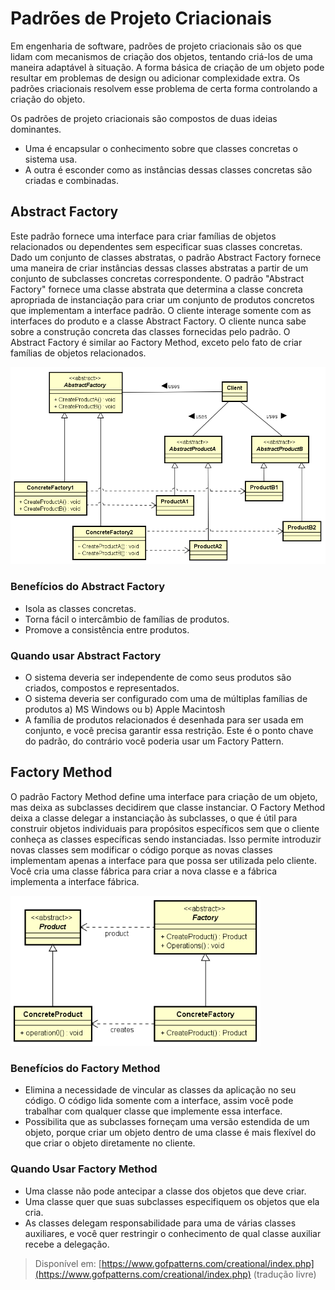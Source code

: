 # Padrões de Projeto Criacionais

Em engenharia de software, padrões de projeto criacionais são os que lidam com
mecanismos de criação dos objetos, tentando criá-los de uma maneira adaptável
à situação. A forma básica de criação de um objeto pode resultar em problemas
de design ou adicionar complexidade extra. Os padrões criacionais resolvem
esse problema de certa forma controlando a criação do objeto.

Os padrões de projeto criacionais são compostos de duas ideias dominantes.

* Uma é encapsular o conhecimento sobre que classes concretas o sistema usa.
* A outra é esconder como as instâncias dessas classes concretas são criadas
e combinadas.

## Abstract Factory

Este padrão fornece uma interface para criar famílias de objetos relacionados
ou dependentes sem especificar suas classes concretas.
Dado um conjunto de classes abstratas, o padrão Abstract Factory fornece uma
maneira de criar instâncias dessas classes abstratas a partir de um conjunto
de subclasses concretas correspondente.
O padrão "Abstract Factory" fornece uma classe abstrata que determina a classe
concreta apropriada de instanciação para criar um conjunto de produtos concretos
que implementam a interface padrão. O cliente interage somente com as interfaces
do produto e a classe Abstract Factory. O cliente nunca sabe sobre a construção
concreta das classes fornecidas pelo padrão. O Abstract Factory é similar ao
Factory Method, exceto pelo fato de criar famílias de objetos relacionados.

<img src="abstract_factory.png" width=600>

### Benefícios do Abstract Factory

* Isola as classes concretas.
* Torna fácil o intercâmbio de famílias de produtos.
* Promove a consistência entre produtos.

### Quando usar Abstract Factory

* O sistema deveria ser independente de como seus produtos são criados,
compostos e representados.
* O sistema deveria ser configurado com uma de múltiplas famílias de produtos
a) MS Windows ou b) Apple Macintosh
* A família de produtos relacionados é desenhada para ser usada em conjunto, e
você precisa garantir essa restrição. Este é o ponto chave do padrão, do
contrário você poderia usar um Factory Pattern.

## Factory Method

O padrão Factory Method define uma interface para criação de um objeto, mas
deixa as subclasses decidirem que classe instanciar. O Factory Method deixa a
classe delegar a instanciação às subclasses, o que é útil para construir
objetos individuais para propósitos específicos sem que o cliente conheça as
classes específicas sendo instanciadas. Isso permite introduzir novas classes
sem modificar o código porque as novas classes implementam apenas a interface
para que possa ser utilizada pelo cliente. Você cria uma classe fábrica para
criar a nova classe e a fábrica implementa a interface fábrica.

<img src="factory_method.png" width=400>

### Benefícios do Factory Method

* Elimina a necessidade de vincular as classes da aplicação no seu código. O
código lida somente com a interface, assim você pode trabalhar com qualquer
classe que implemente essa interface.
* Possibilita que as subclasses forneçam uma versão estendida de um objeto,
porque criar um objeto dentro de uma classe é mais flexível do que criar o
objeto diretamente no cliente.

### Quando Usar Factory Method

* Uma classe não pode antecipar a classe dos objetos que deve criar.
* Uma classe quer que suas subclasses especifiquem os objetos que ela cria.
* As classes delegam responsabilidade para uma de várias classes auxiliares,
e você quer restringir o conhecimento de qual classe auxiliar recebe a
delegação.

> Disponível em:
[https://www.gofpatterns.com/creational/index.php](https://www.gofpatterns.com/creational/index.php) (tradução livre)
